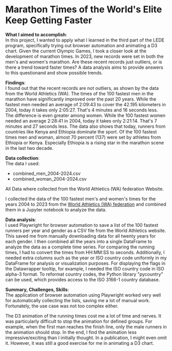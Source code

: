 # Marathon Times of the World's Elite Keep Getting Faster

**What I aimed to accomplish**:\
In this project, I wanted to apply what I learned in the third part of the LEDE program, specifically trying out browser automation and animating a D3 chart. Given the current Olympic Games, I took a closer look at the development of marathon times. In 2023, new records were set in both the men's and women's marathon. Are these recent records just outliers, or is there a trend toward faster times? A data analysis aims to provide answers to this questionand and show possible trends.

**Findings**:\
I found out that the recent records are not outliers, as shown by the data from the World Athletics (WA). The times of the 100 fastest men in the marathon have significantly improved over the past 20 years. While the fastest men needed an average of 2:09:43 to cover the 42.195 kilometers in 2004, today it takes only 2:05:27. That's 4 minutes and 16 seconds less. The difference is even greater among women. While the 100 fastest women needed an average 2:28:41 in 2004, today it takes only 2:21:14. That's 7 minutes and 27 seconds less. The data also shows that today, runners from countries like Kenya and Ethiopia dominate the sport. Of the 100 fastest times men and woman, almost 70 percent (137) were set by athletes from Ethiopia or Kenya. Especially Ethiopia is a rising star in the marathon scene in the last two decade.

**Data collection**:\
The data I used:

- combined_men_2004-2024.csv
- combined_woman_2004-2024.csv

All Data where collected from the World Athletics (WA) federation Website.

I collected the data of the 100 fastest men's and women's times for the years 2004 to 2023 from the <a href="https://worldathletics.org/records/toplists/road-running/marathon/all/women/senior/2024?regionType=world&page=1&bestResultsOnly=true&maxResultsByCountry=all&eventId=10229534&ageCategory=seniors">World Athletics (WA) federation</a> and combined them in a Jupyter notebook to analyze the data.

**Data analysis**:\
I used Playwright for browser automation to save a list of the 100 fastest runners per year and gender as a CSV file from the World Athletics website. This saved me from manually downloading data for all twenty years for each gender. I then combined all the years into a single DataFrame to analyze the data as a complete time series. For comparing the running times, I had to convert the times from HH:MM:SS to seconds. Additionally, I needed extra columns such as the year or ISO country code uniformly in my DataFrame for analysis or visualization purposes. For displaying the flags in the Datawrapper tooltip, for example, I needed the ISO country code in ISO alpha-3 format. To reformat country codes, the Python library "pycountry" can be used, which provides access to the ISO 3166-1 country database.

**Summary, Challenges, Skills**:\
The application of browser automation using Playwright worked very well for automatically collecting the lists, saving me a lot of manual work. Fortunately, the use case was not too complex either.

The D3 animation of the running times cost me a lot of time and nerves. It was particularly difficult to stop the animation for defined groups. For example, when the first man reaches the finish line, only the male runners in the animation should stop. In the end, I find the animation less impressive/exciting than I initially thought. In a publication, I might even omit it. However, it was still a good exercise for me in animating a D3 chart.
